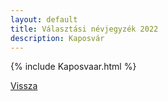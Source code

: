 ```yaml
---
layout: default
title: Választási névjegyzék 2022
description: Kaposvár
---
```


{% include Kaposvaar.html %}

[Vissza](./)